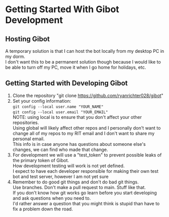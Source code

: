 # Getting Started With Gibot Development

## Hosting Gibot
A temporary solution is that I can host the bot locally from my desktop PC in my dorm.  
I don't want this to be a permanent solution though because I would like to be able to turn off my PC, move it when I go home for holidays, etc. 

## Getting Started with Developing Gibot
1. Clone the repository "git clone https://github.com/ryanrichter028/gibot"  
2. Set your config information:  
`git config --local user.name "YOUR_NAME"`   
`git config --local user.email "YOUR_EMAIL"`  
NOTE: using local is to ensure that you don't affect your other repositories.  
Using global will likely affect other repos and I personally don't want to change all of my repos to my RIT email and I don't want to share my personal email.  
This info is in case anyone has questions about someone else's changes, we can find who made that change. 
3. For development we will use a "test_token" to prevent possible leaks of the primary token of Gibot.   
How development testing will work is not yet defined.  
I expect to have each developer responsible for making their own test bot and test server, however I am not yet sure
4. Remember to do good git things and don't do bad git things.  
Use branches. Don't make a pull request to main. Stuff like that.  
If you don't know how git works go learn before you start developing and ask questions when you need to.  
I'd rather answer a question that you might think is stupid than have to fix a problem down the road.  
